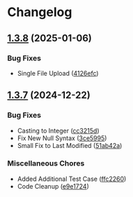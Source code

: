# Changelog

## [1.3.8](https://github.com/WebFiori/file/compare/v1.3.7...v1.3.8) (2025-01-06)


### Bug Fixes

* Single File Upload ([4126efc](https://github.com/WebFiori/file/commit/4126efc3ff15e030b0bdd58c302eb3aa7e971c0e))

## [1.3.7](https://github.com/WebFiori/file/compare/v1.3.6...v1.3.7) (2024-12-22)


### Bug Fixes

* Casting to Integer ([cc3215d](https://github.com/WebFiori/file/commit/cc3215d23b852f8ed3678bcb25a0998863f928b6))
* Fix New Null Syntax ([3ce5995](https://github.com/WebFiori/file/commit/3ce599576607b07853e0385103c8e7371f30dceb))
* Small Fix to Last Modified ([51ab42a](https://github.com/WebFiori/file/commit/51ab42a4c30dd893577238139feffbd7a6a47425))


### Miscellaneous Chores

* Added Additional Test Case ([ffc2260](https://github.com/WebFiori/file/commit/ffc22603ea10ce5d79c09773fb4822e255c32fda))
* Code Cleanup ([e9e1724](https://github.com/WebFiori/file/commit/e9e1724397187e46c0302a85db0dae8b5d63e5d3))

